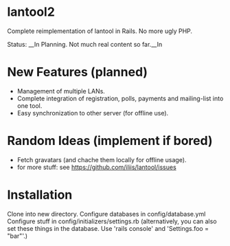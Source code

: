 lantool2
========

Complete reimplementation of lantool in Rails. No more ugly PHP.

Status: __In Planning. Not much real content so far.__In


New Features (planned)
============

- Management of multiple LANs.
- Complete integration of registration, polls, payments and mailing-list into one tool.
- Easy synchronization to other server (for offline use).


Random Ideas (implement if bored)
============

- Fetch gravatars (and chache them locally for offline usage).
- for more stuff: see https://github.com/iliis/lantool/issues


Installation
============

Clone into new directory.
Configure databases in config/database.yml 
Configure stuff in config/initializers/settings.rb (alternatively, you can also set these things in the database. Use 'rails console' and 'Settings.foo = "bar"'.)
